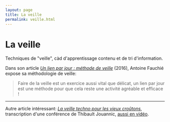```yaml
---
layout: page
title: La veille
permalink: veille.html
---
```


# La veille

Techniques de "veille", càd d'apprentissage contenu et de tri d'information.

Dans son article *[Un lien par jour : méthode de veille](https://www.quaternum.net/2016/12/14/un-lien-par-jour/)* (2016), Antoine Fauchié expose sa méthodologie de veille:

> Faire de la veille est un exercice aussi vital que délicat, un lien par jour est une méthode pour que cela reste une activité agréable et efficace !

***

Autre article intéressant: [*La veille techno pour les vieux croûtons*](https://www.miximum.fr/blog/veille-techno-vieux-croutons-paris-web-2015/), transcription d'une conférence de Thibault Jouannic, [aussi en vidéo](https://vimeo.com/142169573).

